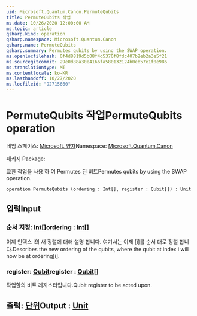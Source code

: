 ```yaml
---
uid: Microsoft.Quantum.Canon.PermuteQubits
title: PermuteQubits 작업
ms.date: 10/26/2020 12:00:00 AM
ms.topic: article
qsharp.kind: operation
qsharp.namespace: Microsoft.Quantum.Canon
qsharp.name: PermuteQubits
qsharp.summary: Permutes qubits by using the SWAP operation.
ms.openlocfilehash: 0f4d8819d5b08f4d5370f8fdc407b2eb2a3e5f21
ms.sourcegitcommit: 29e0d88a30e4166fa580132124b0eb57e1f0e986
ms.translationtype: MT
ms.contentlocale: ko-KR
ms.lasthandoff: 10/27/2020
ms.locfileid: "92715660"
---
```

# <a name="permutequbits-operation"></a><span data-ttu-id="1cb7b-102">PermuteQubits 작업</span><span class="sxs-lookup"><span data-stu-id="1cb7b-102">PermuteQubits operation</span></span>

<span data-ttu-id="1cb7b-103">네임 스페이스: [Microsoft. 양자](xref:Microsoft.Quantum.Canon)</span><span class="sxs-lookup"><span data-stu-id="1cb7b-103">Namespace: [Microsoft.Quantum.Canon](xref:Microsoft.Quantum.Canon)</span></span>

<span data-ttu-id="1cb7b-104">패키지 [](https://nuget.org/packages/)</span><span class="sxs-lookup"><span data-stu-id="1cb7b-104">Package: [](https://nuget.org/packages/)</span></span>


<span data-ttu-id="1cb7b-105">교환 작업을 사용 하 여 Permutes 된 비트</span><span class="sxs-lookup"><span data-stu-id="1cb7b-105">Permutes qubits by using the SWAP operation.</span></span>

```qsharp
operation PermuteQubits (ordering : Int[], register : Qubit[]) : Unit
```


## <a name="input"></a><span data-ttu-id="1cb7b-106">입력</span><span class="sxs-lookup"><span data-stu-id="1cb7b-106">Input</span></span>

### <a name="ordering--int"></a><span data-ttu-id="1cb7b-107">순서 지정: [Int](xref:microsoft.quantum.lang-ref.int)[]</span><span class="sxs-lookup"><span data-stu-id="1cb7b-107">ordering : [Int](xref:microsoft.quantum.lang-ref.int)[]</span></span>

<span data-ttu-id="1cb7b-108">이제 인덱스 i의 새 정렬에 대해 설명 합니다. 여기서는 이제 [i]를 순서 대로 정렬 합니다.</span><span class="sxs-lookup"><span data-stu-id="1cb7b-108">Describes the new ordering of the qubits, where the qubit at index i will now be at ordering[i].</span></span>


### <a name="register--qubit"></a><span data-ttu-id="1cb7b-109">register: [Qubit](xref:microsoft.quantum.lang-ref.qubit)</span><span class="sxs-lookup"><span data-stu-id="1cb7b-109">register : [Qubit](xref:microsoft.quantum.lang-ref.qubit)[]</span></span>

<span data-ttu-id="1cb7b-110">작업할의 비트 레지스터입니다.</span><span class="sxs-lookup"><span data-stu-id="1cb7b-110">Qubit register to be acted upon.</span></span>



## <a name="output--unit"></a><span data-ttu-id="1cb7b-111">출력: [단위](xref:microsoft.quantum.lang-ref.unit)</span><span class="sxs-lookup"><span data-stu-id="1cb7b-111">Output : [Unit](xref:microsoft.quantum.lang-ref.unit)</span></span>

